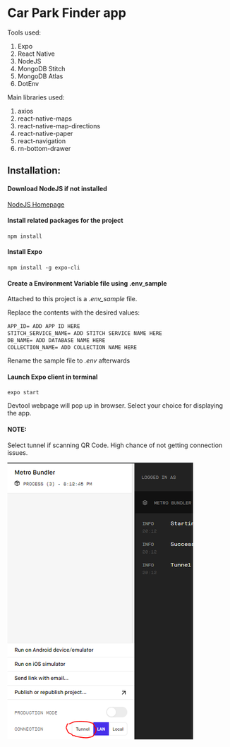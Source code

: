 # Car Park Finder app

Tools used:

1. Expo
2. React Native
3. NodeJS
4. MongoDB Stitch
5. MongoDB Atlas
6. DotEnv

Main libraries used:

1. axios
2. react-native-maps
3. react-native-map-directions
4. react-native-paper
5. react-navigation
6. rn-bottom-drawer

## Installation:

#### Download NodeJS if not installed

[NodeJS Homepage](https://nodejs.org/)

#### Install related packages for the project

```
npm install
```

#### Install Expo

```
npm install -g expo-cli
```

#### Create a Environment Variable file using .env_sample

Attached to this project is a _.env_sample_ file.

Replace the contents with the desired values:

```
APP_ID= ADD APP ID HERE
STITCH_SERVICE_NAME= ADD STITCH SERVICE NAME HERE
DB_NAME= ADD DATABASE NAME HERE
COLLECTION_NAME= ADD COLLECTION NAME HERE
```

Rename the sample file to _.env_ afterwards

#### Launch Expo client in terminal

```
expo start
```

Devtool webpage will pop up in browser. Select your choice for displaying the app.

#### NOTE:

Select tunnel if scanning QR Code. High chance of not getting connection issues.

![Expo DevTool page](./assets/Expo_devtools.PNG)
